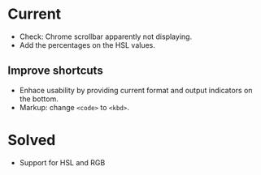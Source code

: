 Current
=======
- Check: Chrome scrollbar apparently not displaying.
- Add the percentages on the HSL values.

## Improve shortcuts
- Enhace usability by providing current format and output indicators on the bottom.
- Markup: change `<code>` to `<kbd>`.

Solved
======
- Support for HSL and RGB